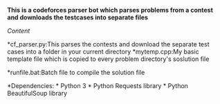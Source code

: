 **This is a codeforces parser bot which parses problems from a contest and downloads
the testcases into separate files**

*Content*

*cf_parser.py:This parses the contests and download the separate test cases into a folder in your
	      current directory
*mytemp.cpp:My basic template file which is copied to every problem directory's soslution file

*runfile.bat:Batch file to compile the solution file		
	
*Dependencies:
	* Python 3
	* Python Requests library
	* Python BeautifulSoup library

